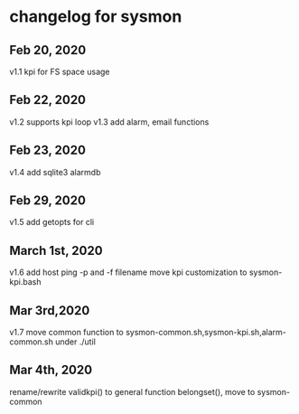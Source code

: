 # changelog for sysmon 

## Feb 20, 2020  
v1.1 kpi for FS space usage

## Feb 22, 2020  
v1.2 supports kpi loop
v1.3 add alarm, email functions

## Feb 23, 2020 
v1.4 add sqlite3 alarmdb

## Feb 29, 2020
v1.5 add getopts for cli

## March 1st, 2020
v1.6
add host ping -p and -f filename
move kpi customization to sysmon-kpi.bash 

## Mar 3rd,2020
v1.7 move common function to sysmon-common.sh,sysmon-kpi.sh,alarm-common.sh under ./util  

## Mar 4th, 2020 
rename/rewrite validkpi() to general function belongset(), move to sysmon-common




